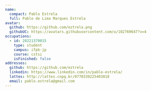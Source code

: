 ```yaml
---
name:
  compact: Pablo Estrela
  full: Pablo de Lima Marques Estrela
avatar:
  github: https://github.com/eztrela.png
  githubUC: https://avatars.githubusercontent.com/u/102769647?v=4
occupations:
  - id: 20221370015
    type: student
    campus: ifpb-jp
    course: cstsi
    isFinished: false
addresses:
  github: https://github.com/eztrela
  linkedin: https://www.linkedin.com/in/pablo-estrela/
  lattes: http://lattes.cnpq.br/0770339225403818
  email: pablo.estrela@gmail.com
---
```

